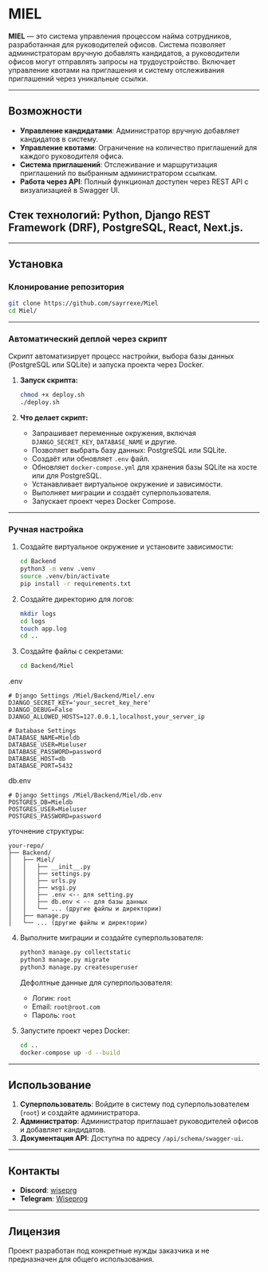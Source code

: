 # MIEL

**MIEL** — это система управления процессом найма сотрудников, разработанная для руководителей офисов. Система позволяет администраторам вручную добавлять кандидатов, а руководители офисов могут отправлять запросы на трудоустройство. Включает управление квотами на приглашения и систему отслеживания приглашений через уникальные ссылки.

---

## Возможности

- **Управление кандидатами**: Администратор вручную добавляет кандидатов в систему.  
- **Управление квотами**: Ограничение на количество приглашений для каждого руководителя офиса.  
- **Система приглашений**: Отслеживание и маршрутизация приглашений по выбранным администратором ссылкам.  
- **Работа через API**: Полный функционал доступен через REST API с визуализацией в Swagger UI.  


##  **Стек технологий**: Python, Django REST Framework (DRF), PostgreSQL, React, Next.js.

---

## Установка

### Клонирование репозитория
```bash
git clone https://github.com/sayrrexe/Miel
cd Miel/
```

---

### Автоматический деплой через скрипт

Скрипт автоматизирует процесс настройки, выбора базы данных (PostgreSQL или SQLite) и запуска проекта через Docker.

1. **Запуск скрипта:**
   ```bash
   chmod +x deploy.sh
   ./deploy.sh
   ```

2. **Что делает скрипт:**
   - Запрашивает переменные окружения, включая `DJANGO_SECRET_KEY`, `DATABASE_NAME` и другие.
   - Позволяет выбрать базу данных: PostgreSQL или SQLite.
   - Создаёт или обновляет `.env` файл.
   - Обновляет `docker-compose.yml` для хранения базы SQLite на хосте или для PostgreSQL.
   - Устанавливает виртуальное окружение и зависимости.
   - Выполняет миграции и создаёт суперпользователя.
   - Запускает проект через Docker Compose.
---

### Ручная настройка 

1. Создайте виртуальное окружение и установите зависимости:
   ```bash
   cd Backend
   python3 -m venv .venv
   source .venv/bin/activate
   pip install -r requirements.txt
   ```

2. Создайте директорию для логов:
   ```bash
   mkdir logs
   cd logs
   touch app.log
   cd ..
   ```

3. Создайте файлы с секретами:
   ```bash
   cd Backend/Miel
   ```
.env
```env
# Django Settings /Miel/Backend/Miel/.env
DJANGO_SECRET_KEY='your_secret_key_here'
DJANGO_DEBUG=False
DJANGO_ALLOWED_HOSTS=127.0.0.1,localhost,your_server_ip

# Database Settings
DATABASE_NAME=Mieldb
DATABASE_USER=Mieluser
DATABASE_PASSWORD=password
DATABASE_HOST=db
DATABASE_PORT=5432

```

db.env
```env
# Django Settings /Miel/Backend/Miel/db.env
POSTGRES_DB=Mieldb
POSTGRES_USER=Mieluser
POSTGRES_PASSWORD=password
```
уточнение структуры:
```
your-repo/
├── Backend/
│   ├── Miel/
│   │   ├── __init__.py
│   │   ├── settings.py
│   │   ├── urls.py
│   │   ├── wsgi.py
│   │   ├── .env <-- для setting.py
│   │   ├── db.env < -- для базы данных
│   │   └── ... (другие файлы и директории)
│   ├── manage.py
│   └── ... (другие файлы и директории)
```

4. Выполните миграции и создайте суперпользователя:
   ```bash
   python3 manage.py collectstatic
   python3 manage.py migrate
   python3 manage.py createsuperuser
   ```

   Дефолтные данные для суперпользователя:
   - Логин: `root`
   - Email: `root@root.com`
   - Пароль: `root`

5. Запустите проект через Docker:
   ```bash
   cd ..
   docker-compose up -d --build
   ```

---
## Использование

1. **Суперпользователь**: Войдите в систему под суперпользователем (`root`) и создайте администратора.  
2. **Администратор**: Администратор приглашает руководителей офисов и добавляет кандидатов.  
3. **Документация API**: Доступна по адресу `/api/schema/swagger-ui`.

---

## Контакты

- **Discord**: [wiseprg](https://discordapp.com/users/593709760805863424/)  
- **Telegram**: [Wiseprog](https://t.me/Wiseprog)  

---

## Лицензия

Проект разработан под конкретные нужды заказчика и не предназначен для общего использования.
